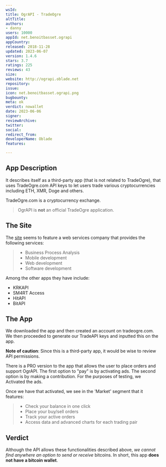 ```yaml
---
wsId: 
title: OgrAPI - TradeOgre
altTitle: 
authors:
- danny
users: 10000
appId: net.benoitbasset.ograpi
appCountry: 
released: 2018-11-28
updated: 2023-06-07
version: 1.4.6
stars: 3.7
ratings: 225
reviews: 43
size: 
website: http://ograpi.oblade.net
repository: 
issue: 
icon: net.benoitbasset.ograpi.png
bugbounty: 
meta: ok
verdict: nowallet
date: 2023-06-06
signer: 
reviewArchive: 
twitter: 
social: 
redirect_from: 
developerName: Oblade
features: 

---
```


## App Description

It describes itself as a third-party app (that is not related to TradeOgre), that uses TradeOgre.com API keys to let users trade various cryptocurrencies including ETH, XMR, Doge and others.

TradeOgre.com is a cryptocurrency exchange.

> OgrAPI is **not** an official TradeOgre application.

## The Site

The [site](http://oblade.net/) seems to feature a web services company that provides the following services:

> - Business Process Analysis
> - Mobile development
> - Web development
> - Software development

Among the other apps they have include:

- KRKAPI
- SM4RT Access
- HitAPI
- BitAPI

## The App

We downloaded the app and then created an account on tradeogre.com. We then proceeded to generate our TradeAPI keys and inputted this on the app. 

**Note of caution**: Since this is a third-party app, it would be wise to review API permissions.

There is a PRO version to the app that allows the user to place orders and support OgrAPI. The first option to "pay" is by activating ads. The second option is by making a contribution. For the purposes of testing, we Activated the ads.

Once we have that activated, we see in the 'Market' segment that it features:

> - Check your balance in one click
> - Place your buy/sell orders
> - Track your active orders
> - Access data and advanced charts for each trading pair

## Verdict

Although the API allows these functionalities described above, _we cannot find anywhere an option to send or receive_ bitcoins. In short, this app **does not have a bitcoin wallet**.

